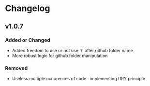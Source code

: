 # Changelog

## v1.0.7

### Added or Changed
- Added freedom to use or not use '/' after github folder name
- More robust logic for github folder manipulation

### Removed

- Useless multiple occurences of code.. implementing DRY principle